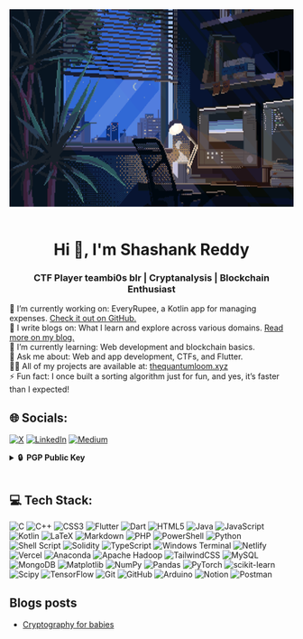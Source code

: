 <img src="welcome.gif" width="900" height="350" >
<br><br>

<h1 align="center">Hi 👋, I'm Shashank Reddy</h1>
<h3 align="center">CTF Player teambi0s blr | Cryptanalysis | Blockchain Enthusiast</h3>

🔭 I’m currently working on: EveryRupee, a Kotlin app for managing expenses. [Check it out on GitHub.](https://github.com/shashank-amireddy/myWeather) <br> 📝 I write blogs on: What I learn and explore across various domains. [Read more on my blog.](https://quantumloom.medium.com/)<br> 🌱 I’m currently learning: Web development and blockchain basics.<br> 💬 Ask me about: Web and app development, CTFs, and Flutter.<br> 👨‍💻 All of my projects are available at: [thequantumloom.xyz](https://www.thequantumloom.xyz/)<br> ⚡ Fun fact: I once built a sorting algorithm just for fun, and yes, it’s faster than I expected!

## 🌐 Socials:
[![X](https://img.shields.io/badge/X-black.svg?logo=X&logoColor=white)](https://x.com/Shanksreddy)  [![LinkedIn](https://img.shields.io/badge/LinkedIn-%230077B5.svg?logo=linkedin&logoColor=white)](https://linkedin.com/in/shashank-amireddy) [![Medium](https://img.shields.io/badge/Medium-12100E?logo=medium&logoColor=white)](https://medium.com/@quantumloom)


<details>
  <summary><b>🔒&nbsp;&nbsp;PGP&nbsp;Public&nbsp;Key</b></summary>
  <br/>

```
-----BEGIN PGP PUBLIC KEY BLOCK-----

mQINBGbxUFMBEADTWIUXWgRL8j/Wwb5Xzy0MLSNLpNgi631m8bClT1Btc9qJtq6t
+Q9VCSRQ1nMilF2DOLaW4cKxkFnLct+WkOpN2PTuTFjsZzPaCAuwkwgYsYCcI5DS
TLoosJpTHPVE1XtM4QxYJKx+lQRvIz53dWJvOrMHLv03anSzppr7kcC1jjzSyJOo
KQ5WSoUuRXWpVXqWfl/TAWqX5UrcKnXAeVK6V1PFlOHBcWXdZ3zwPRCeJsASvJzD
9CsTvrFgkzqRut7J3tLFs31vrHv4a6W1X5yQ0lyRxu9ldUc+72N0es34vVc01LR9
rYM+p4mPnNfIcU/uthtSR1JyrAM4Qenom19p1w/1X+sayDyFSwKrPCbvarEQPvbg
YbVfsHs860dG0RakC4vqN0pDCcHssMuiUBif2ryCoyJh0dWPBhLwTgtPb98SKtEA
uxoODkx3/VOAAYpqosJ2PZBrLqx3a0kYi6KutfPoLhHz0QZg80IuO8GoVQKwYeP8
BNmvvB1m2EwqrIXKLy0mQqG1eOI5WBB4pI96LJkJE3D3fsTeQIQ1dwuc3C96vNbb
Hz4b1EKt2/M0YKDdmcWtABpHsVG/xWM9f+lLK6chIQX8JLSisIO8pHF5A44839Ey
WFD1DXcT49XCiNGPl30X0NOIwysE9Tcnn6jW0XUi2oFARtQqrZE2jSE2NwARAQAB
tDFTaGFzaGFuayBBbWlyZWRkeSA8YW1pcmVkZHkuc2hhc2hhbmszMUBnbWFpbC5j
b20+iQJRBBMBCAA7FiEEZJxHYLeaNOc7ajtAPR3DpIzEcu4FAmbxUFMCGwMFCwkI
BwICIgIGFQoJCAsCBBYCAwECHgcCF4AACgkQPR3DpIzEcu5zGw//WntcI1E8YFIa
kNvkkxqqsooWHFjD8BZk6xV27PQMJA8m0Uec4mIjRYqhwg/oOP68s12deGQOFFSl
NVhrQo0nBumB5acLbkxET/O53MaDPit6OXqqcAgq2XzRpduNJ8MMBacxQrEtqBf8
u3EiHmCqOS73AtvyC0QUK7OX3jsiZeEDgP3gtB7umJhPbgyNN1+Yxg1pkIo+abO8
msy3RR+AAlppKBSQQBSlyR4vDtabjGtDPDsrWUiopIuCWTSYeik27OzumOP8kkZq
PQYpCAnCqIBnIa8OHYTkYEpaI3NNlErVTF19fSU6hiDjuY+jD6eRMlcN0feiFfZR
9Sxc3refgZ2MXVt2FjDo1Nyi6CGZbsh3qt9a24wa9g2mA1O8/g5u3dnEpWRz/JYj
Jc40UMnsf+tRXUXPpv297oi5qv9tTlXhQjCq569zR/vL4ibaHi/LWpRj1wwUBtsh
G9e9qK0kF1Si0fIhay3fT7i4vAz6sE/OFFUKBlobmHolAt4id6ype/+4k3JMjeDP
Cp6mLeZxXAhxvNgWX4VK49g5rQ/q4tNKmb/UQUbuDiuIJJvKoitQ8Y9QOM3VYlwL
rMsme8BMWwBdEJjFODdxy/+vlZ296wtNp9PZXd0lHFBiSY8lnOeQ1vdA/znIRMEG
YyMj1zdcjdWwVo9uTpD0Cc/VwLnxYd65Ag0EZvFQUwEQANlOo817jAXzYyS4NIGe
hVPF8gv8K0XAq1u1YvPIK5Nyz+BGqdA8i2jUZu8aGuVBuLNBCkA6C48NHmBj0mtP
ZZRylvx70GiUdtjjn0/vHFF3jFc0HrrKttoHEGYVkuZsJrtjRrnFNy33EXGJ+G13
AUbx1UR2Dkv3R2vzispscXj27h8irFIIGNXMe/EUtOLM/EWved2TsBh+Id2i++dZ
dnHW+z72lyuo2PPBZ69I+IVb8dla1CnkMD8QN3T/uAIMSlnHk+uA3/o2FqDXae8g
RWWrbwZQXQ7F+jAPNuo2yYo+JyCbUuDm5/4m0vGKKE4ewlwPbcwHzAau7pr9/d6y
jzOWEQ8Hsn7vpe1cNKjQfL8AW7zkfm4HCQl1220guxBN7PN6Psc7n0yB1rwU90rN
TwQgQASS25a6cm8GIqMMlvAhYiQXz0iLFicEbhQzXz4mTbcUefmBqNrvTo+aZQdU
nt2dPe8XE4txGIb6eX7UrIrjUKs1eIYp+EjSsTW0LR+JP28mgaGTJZnUlYqaPKMz
E1vW2fyMJmmzLqcEph+KgF6R6jKO56f0NC2nu2Ul9jp9DKW/aOQFGOZICIsIKxNu
bLx/Z1iYl1cIHD8tgLE/2FcftMg9pFmzjaUQhKOSkasto1ESaGSklv10v4xW6swZ
kAP2vBzhLo7Qnutg+HMZjPNdABEBAAGJAjYEGAEIACAWIQRknEdgt5o05ztqO0A9
HcOkjMRy7gUCZvFQUwIbDAAKCRA9HcOkjMRy7qUgD/41ki+G8ToNANPx7VytjbPi
HNizSnt19BQOVCDpRS0YbpbfLuw1J1lxp7Fz+ujNGmcL7wKS3gHxMll2o58LkoLQ
X8MVDqObSG4KwkfKXfxo7xzljSvGUFBZptUxea+giJhHgEpWCo0Fd+DgxmTMviR1
Q4xGZYSke7ryjtp4JsggRcpJRSU4fHJfJmQsJNjLKllgFeVmbTPbPTKo8MwyHDNY
rEWdQ6VimsPJ/9SUCL/AIEu8Tg6QWfKpmuYHr01grvXw/wD7oFvGkX+XmRk5K8yq
vztCVve+EhalSeRM1sJTL+YNpEF6WEi696TZRoH3kVxSX5WiwcDPCdpkmzSi+mL3
p2rgrcUBZGTv3n5fA5sY+h5K68QWQgZKRB0zx+vXtIqW0bTdGzsHjUCt37aOPBkL
B6PIb68GAd7LiHwoIJOFn4SvrfbL1BcAHlH37hQHX1gqnO6C7h1arZLnQeBKTq4V
91JQ40euKoBE0f+bYAFCQDtPucIQx7awe+w7idMXWygO4EUUkgjNx/KJlyVo5+JV
c7R4dHC+/1K3pVBQgIjPtSEQGxNb6e+eWqKCVTN1LH/Eb153C/Kjir+HvSHDQpXJ
Fi19vbDbmTw6v3+b6n2afH0bJGWmscmP7RYJiefbnOL6ZytR79RC1Dju6wTyZI1a
Jh5Ka9yZPrRSz/pcGbEaAw==
=J+4I
-----END PGP PUBLIC KEY BLOCK-----

```
</details>

<br>

## 💻 Tech Stack:
![C](https://img.shields.io/badge/c-%2300599C.svg?style=for-the-badge&logo=c&logoColor=white) ![C++](https://img.shields.io/badge/c++-%2300599C.svg?style=for-the-badge&logo=c%2B%2B&logoColor=white) ![CSS3](https://img.shields.io/badge/css3-%231572B6.svg?style=for-the-badge&logo=css3&logoColor=white) ![Flutter](https://img.shields.io/badge/Flutter-02569B?style=for-the-badge&logo=flutter&logoColor=fff) ![Dart](https://img.shields.io/badge/dart-%230175C2.svg?style=for-the-badge&logo=dart&logoColor=white) ![HTML5](https://img.shields.io/badge/html5-%23E34F26.svg?style=for-the-badge&logo=html5&logoColor=white) ![Java](https://img.shields.io/badge/java-%23ED8B00.svg?style=for-the-badge&logo=openjdk&logoColor=white) ![JavaScript](https://img.shields.io/badge/javascript-%23323330.svg?style=for-the-badge&logo=javascript&logoColor=%23F7DF1E) ![Kotlin](https://img.shields.io/badge/kotlin-%237F52FF.svg?style=for-the-badge&logo=kotlin&logoColor=white) ![LaTeX](https://img.shields.io/badge/latex-%23008080.svg?style=for-the-badge&logo=latex&logoColor=white) ![Markdown](https://img.shields.io/badge/markdown-%23000000.svg?style=for-the-badge&logo=markdown&logoColor=white) ![PHP](https://img.shields.io/badge/php-%23777BB4.svg?style=for-the-badge&logo=php&logoColor=white) ![PowerShell](https://img.shields.io/badge/PowerShell-%235391FE.svg?style=for-the-badge&logo=powershell&logoColor=white) ![Python](https://img.shields.io/badge/python-3670A0?style=for-the-badge&logo=python&logoColor=ffdd54) ![Shell Script](https://img.shields.io/badge/shell_script-%23121011.svg?style=for-the-badge&logo=gnu-bash&logoColor=white) ![Solidity](https://img.shields.io/badge/Solidity-%23363636.svg?style=for-the-badge&logo=solidity&logoColor=white) ![TypeScript](https://img.shields.io/badge/typescript-%23007ACC.svg?style=for-the-badge&logo=typescript&logoColor=white) ![Windows Terminal](https://img.shields.io/badge/Windows%20Terminal-%234D4D4D.svg?style=for-the-badge&logo=windows-terminal&logoColor=white) ![Netlify](https://img.shields.io/badge/netlify-%23000000.svg?style=for-the-badge&logo=netlify&logoColor=#00C7B7) ![Vercel](https://img.shields.io/badge/vercel-%23000000.svg?style=for-the-badge&logo=vercel&logoColor=white) ![Anaconda](https://img.shields.io/badge/Anaconda-%2344A833.svg?style=for-the-badge&logo=anaconda&logoColor=white) ![Apache Hadoop](https://img.shields.io/badge/Apache%20Hadoop-66CCFF?style=for-the-badge&logo=apachehadoop&logoColor=black) ![TailwindCSS](https://img.shields.io/badge/tailwindcss-%2338B2AC.svg?style=for-the-badge&logo=tailwind-css&logoColor=white) ![MySQL](https://img.shields.io/badge/mysql-4479A1.svg?style=for-the-badge&logo=mysql&logoColor=white) ![MongoDB](https://img.shields.io/badge/MongoDB-%234ea94b.svg?style=for-the-badge&logo=mongodb&logoColor=white) ![Matplotlib](https://img.shields.io/badge/Matplotlib-%23ffffff.svg?style=for-the-badge&logo=Matplotlib&logoColor=black) ![NumPy](https://img.shields.io/badge/numpy-%23013243.svg?style=for-the-badge&logo=numpy&logoColor=white) ![Pandas](https://img.shields.io/badge/pandas-%23150458.svg?style=for-the-badge&logo=pandas&logoColor=white) ![PyTorch](https://img.shields.io/badge/PyTorch-%23EE4C2C.svg?style=for-the-badge&logo=PyTorch&logoColor=white) ![scikit-learn](https://img.shields.io/badge/scikit--learn-%23F7931E.svg?style=for-the-badge&logo=scikit-learn&logoColor=white) ![Scipy](https://img.shields.io/badge/SciPy-%230C55A5.svg?style=for-the-badge&logo=scipy&logoColor=%white) ![TensorFlow](https://img.shields.io/badge/TensorFlow-%23FF6F00.svg?style=for-the-badge&logo=TensorFlow&logoColor=white) ![Git](https://img.shields.io/badge/git-%23F05033.svg?style=for-the-badge&logo=git&logoColor=white) ![GitHub](https://img.shields.io/badge/github-%23121011.svg?style=for-the-badge&logo=github&logoColor=white) ![Arduino](https://img.shields.io/badge/-Arduino-00979D?style=for-the-badge&logo=Arduino&logoColor=white) ![Notion](https://img.shields.io/badge/Notion-%23000000.svg?style=for-the-badge&logo=notion&logoColor=white) ![Postman](https://img.shields.io/badge/Postman-FF6C37?style=for-the-badge&logo=postman&logoColor=white)


##  Blogs posts
<!-- BLOG-POST-LIST:START -->
- [Cryptography for babies](https://quantumloom.medium.com/cryptography-for-babies-e87b51c2dbd3?source=rss-3ec706d382b6------2)
<!-- BLOG-POST-LIST:END -->





